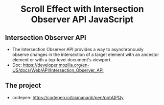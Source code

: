 
<h1 align="center">
    Scroll Effect with Intersection Observer API JavaScript
</h1>

## Intersection Observer API
- The Intersection Observer API provides a way to asynchronously observe changes in the intersection of a target element with an ancestor element or with a top-level document's viewport.
- Doc: https://developer.mozilla.org/en-US/docs/Web/API/Intersection_Observer_API

## The project

- codepen: https://codepen.io/laiananardi/pen/pobQPQy

